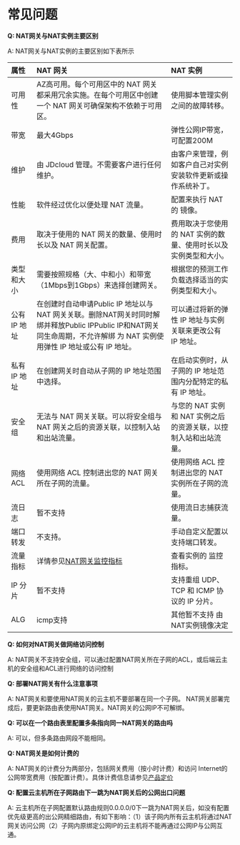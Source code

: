 # 常见问题

**Q: NAT网关与NAT实例主要区别**

A: NAT网关与NAT实例的主要区别如下表所示

| 属性 | NAT 网关 | NAT 实例 |
| :- | :- | :- |
| 可用性 | AZ高可用。每个可用区中的 NAT 网关都采用冗余实施。在每个可用区中创建一个 NAT 网关可确保架构不依赖于可用区。 | 使用脚本管理实例之间的故障转移。 |
| 带宽 | 最大4Gbps | 弹性公网IP带宽，可配置200M |
| 维护 | 由 JDcloud 管理。不需要客户进行任何维护。 | 由客户来管理，例如客户自己对实例安装软件更新或操作系统补丁。 |
| 性能 | 软件经过优化以便处理 NAT 流量。 | 配置来执行 NAT 的 镜像。|
| 费用 | 取决于使用的 NAT 网关的数量、使用时长以及 NAT 网关配置。 | 费用取决于您使用的 NAT 实例的数量、使用时长以及实例类型和大小。 |
| 类型和大小 | 需要按照规格（大、中和小）和带宽（1Mbps到1Gbps）来选择创建网关。 | 根据您的预测工作负载选择适当的实例类型和大小。 |
| 公有 IP 地址 | 在创建时自动申请Public IP 地址以与 NAT 网关关联。删除NAT网关时同时解绑并释放Public IPPublic IP和NAT网关同生命周期，不允许解绑 为 NAT 实例使用弹性 IP 地址或公有 IP 地址。 | 可以通过将新的弹性 IP 地址与实例关联来更改公有 IP 地址。 |
| 私有 IP 地址 | 在创建网关时自动从子网的 IP 地址范围中选择。| 在启动实例时，从子网的 IP 地址范围内分配特定的私有 IP 地址。|
| 安全组 | 无法与 NAT 网关关联。可以将安全组与 NAT 网关之后的资源关联，以控制入站和出站流量。 | 与您的 NAT 实例和 NAT 实例之后的资源关联，以控制入站和出站流量。 |
| 网络 ACL | 使用网络 ACL 控制进出您的 NAT 网关所在子网的流量。 | 使用网络 ACL 控制进出您的 NAT 实例所在子网的流量。|
| 流日志 | 暂不支持 | 使用流日志捕获流量。|
| 端口转发 | 不支持。 | 手动自定义配置以支持端口转发。 |
|流量指标 | 详情参见[NAT网关监控指标](../Operation-Guide/View-Nat-Gateway-Monitoring/View-Nat-Gateway-Monitoring.md) | 查看实例的 监控 指标。 |
| IP 分片 | 暂不支持 | 支持重组 UDP、TCP 和 ICMP 协议的 IP 分片。|
| ALG | icmp支持 | 其他暂不支持 由NAT实例镜像决定 |

**Q: 如何对NAT网关做网络访问控制**

A: NAT网关不支持安全组，可以通过配置NAT网关所在子网的ACL，或后端云主机的安全组和ACL进行网络的访问控制



**Q: 部署NAT网关有什么注意事项**

A: NAT网关和要使用NAT网关的云主机不要部署在同一个子网。 NAT网关部署完成后，要更新路由表使用NAT网关。NAT网关的公网IP不可解绑。



**Q: 可以在一个路由表里配置多条指向同一NAT网关的路由吗**

A:  可以，但多条路由网段不能相同。



**Q: NAT网关是如何计费的**

A: NAT网关的计费分为两部分，包括网关费用（按小时计费）和访问 Internet的公网带宽费用（按配置计费）。具体计费信息请参见[产品定价](../Pricing/Price-Overview.md)


**Q: 配置云主机所在子网路由下一跳为NAT网关后的公网出口问题**

A:  云主机所在子网配置默认路由规则0.0.0.0/0下一跳为NAT网关后，如没有配置优先级更高的出公网精细路由，有如下影响：（1）该子网内所有云主机将通过NAT网关访问公网（2）子网内原绑定公网IP的云主机将不能再通过公网IP与公网互通。
